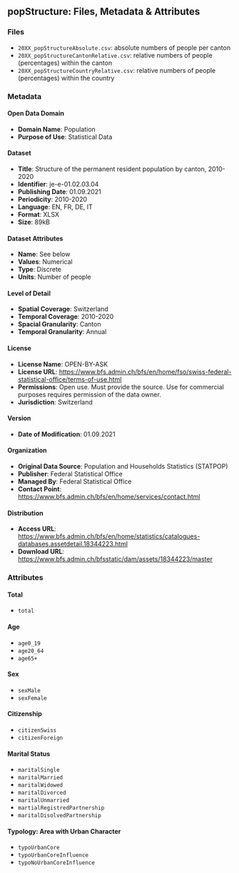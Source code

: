 ## popStructure: Files, Metadata & Attributes

### **Files**
- ```20XX_popStructureAbsolute.csv```: absolute numbers of people per canton
- ```20XX_popStructureCantonRelative.csv```: relative numbers of people (percentages) within the canton
- ```20XX_popStructureCountryRelative.csv```: relative numbers of people (percentages) within the country

### Metadata

#### Open Data Domain
- **Domain Name**: Population
- **Purpose of Use**: Statistical Data

#### Dataset
- **Title**: Structure of the permanent resident population by canton, 2010-2020
- **Identifier**: je-e-01.02.03.04
- **Publishing Date**: 01.09.2021
- **Periodicity**: 2010-2020
- **Language**: EN, FR, DE, IT
- **Format**: XLSX
- **Size**: 89kB

#### Dataset Attributes
- **Name**: See below
- **Values**: Numerical
- **Type**: Discrete
- **Units**: Number of people

#### Level of Detail
- **Spatial Coverage**: Switzerland
- **Temporal Coverage**: 2010-2020
- **Spacial Granularity**: Canton
- **Temporal Granularity**: Annual

#### License
- **License Name**: OPEN-BY-ASK
- **License URL**: https://www.bfs.admin.ch/bfs/en/home/fso/swiss-federal-statistical-office/terms-of-use.html
- **Permissions**: Open use. Must provide the source. Use for commercial purposes requires permission of the data owner.
- **Jurisdiction**: Switzerland

#### Version
- **Date of Modification**: 01.09.2021

#### Organization
- **Original Data Source**: Population and Households Statistics (STATPOP)
- **Publisher**: Federal Statistical Office
- **Managed By**: Federal Statistical Office
- **Contact Point**: https://www.bfs.admin.ch/bfs/en/home/services/contact.html

#### Distribution
- **Access URL**: https://www.bfs.admin.ch/bfs/en/home/statistics/catalogues-databases.assetdetail.18344223.html
- **Download URL**: https://www.bfs.admin.ch/bfsstatic/dam/assets/18344223/master

### Attributes

#### Total
- ```total```

#### Age
- ```age0_19```
- ```age20_64```
- ```age65+```

#### Sex
- ```sexMale```
- ```sexFemale``` 

#### Citizenship
- ```citizenSwiss```
- ```citizenForeign``` 

#### Marital Status
- ```maritalSingle```
- ```maritalMarried```
- ```maritalWidowed```
- ```maritalDivorced```
- ```maritalUnmarried```
- ```martialRegistredPartnership```
- ```maritalDisolvedPartnership```

#### Typology: Area with Urban Character
- ```typoUrbanCore```
- ```typoUrbanCoreInfluence```
- ```typoNoUrbanCoreInfluence```
